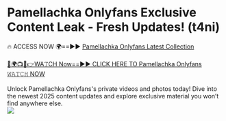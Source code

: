 # Pamellachka Onlyfans Exclusive Content Leak - Fresh Updates! (t4ni)

🔥 ACCESS NOW 🌍==►► <a href="https://tinyurl.com/kvy9nzfs" rel="nofollow">Pamellachka Onlyfans Latest Collection</a>
<br><br>
[🔴🌍📺📱👉WA𝚃CH Now==►► CLICK HERE TO Pamellachka Onlyfans 𝚆𝙰𝚃𝙲𝙷 NOW](https://tinyurl.com/kvy9nzfs)
<br><br>
Unlock Pamellachka Onlyfans's private videos and photos today! Dive into the newest 2025 content updates and explore exclusive material you won’t find anywhere else.
<br>
<a href="https://tinyurl.com/kvy9nzfs" rel="nofollow" data-target="animated-image.originalLink"><img src="https://camo.githubusercontent.com/8a4f000d20f83aca3bf7ec5f350d767afa0574a8a352519fd8cfa583a6f93a33/68747470733a2f2f692e696d6775722e636f6d2f644a486b345a712e676966" data-canonical-src="https://i.imgur.com/dJHk4Zq.gif" style="max-width: 100%; display: inline-block;" data-target="animated-image.originalImage"></a>
<br>
